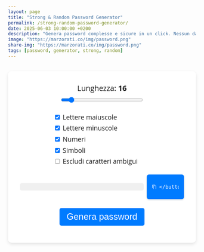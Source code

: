 ```yaml
---
layout: page
title: "Strong & Random Password Generator"
permalink: /strong-random-password-generator/
date: 2025-06-03 10:00:00 +0200
description: "Genera password complesse e sicure in un click. Nessun dato inviato al server."
image: "https://marzorati.co/img/password.png"
share-img: "https://marzorati.co/img/password.png"
tags: [password, generator, strong, random]
---
```


<link rel="preconnect" href="https://fonts.googleapis.com">
<link rel="preconnect" href="https://fonts.gstatic.com" crossorigin>
<link href="https://fonts.googleapis.com/css2?family=Open+Sans:wght@400;600&display=swap" rel="stylesheet">

<style>
  /* --- RESET & UTILITIES --- */
  input[type=number]::-webkit-inner-spin-button,
  input[type=number]::-webkit-outer-spin-button {-webkit-appearance:none;margin:0;}
  input[type=number]{-moz-appearance:textfield;}

  /* --- GENERATOR STYLES --- */
  .generator-wrapper{
    font-family:'Open Sans',sans-serif;
    max-width:600px;margin:2rem auto;padding:2rem;background:#fff;
    border-radius:10px;box-shadow:0 4px 10px rgba(0,0,0,.1);text-align:center;
  }

  .length-slider-wrapper{display:flex;flex-direction:column;align-items:center;margin-bottom:1.5rem;}
  .length-slider-wrapper label{margin-bottom:.5rem;font-size:1.25rem;}
  .length-slider{width:220px;max-width:100%;}

  /* Lista opzioni senza bordo e senza legend */
  .checkboxes{
    margin:1rem auto;
    text-align:left;
    max-width:260px;
  }
  .checkboxes label{display:block;margin:.35rem 0;font-size:1.1rem;}

  #password-output{
    font-size:1.8rem;font-weight:600;word-break:break-all;
    background:#f0f0f0;padding:.6rem 1rem;border-radius:5px;min-width:300px;
  }

  /* Pulsante Copia moderno */
  .copy-btn{
    display:inline-flex;align-items:center;gap:.4rem;
    padding:.55rem .9rem;
    font-size:1rem;
    border:none;
    border-radius:6px;
    background:#007bff;
    color:#fff;
    cursor:pointer;
    transition:background .25s,transform .1s;
    box-shadow:0 2px 4px rgba(0,0,0,.15);
  }
  .copy-btn:hover{background:#0069d9;}
  .copy-btn:focus-visible{outline:2px solid #0053b3;outline-offset:2px;}
  .copy-btn:active{transform:scale(.96);}
  /* Effetto ripple */
  .copy-btn{position:relative;overflow:hidden;}
  .copy-btn::after{
    content:'';
    position:absolute;
    border-radius:50%;
    transform:scale(0);
    background:rgba(255,255,255,.4);
    transition:transform .4s,opacity .4s;
    opacity:1;
  }
  .copy-btn:active::after{transform:scale(4);opacity:0;}

  .btn{padding:.6rem 1.2rem;font-size:1.5rem;border:none;border-radius:5px;background:#007bff;color:#fff;cursor:pointer;}
  .copy-feedback{font-size:1rem;color:#28a745;margin-top:1rem;display:none;}
</style>

<main class="generator-wrapper">
 

  <div class="length-slider-wrapper">
    <label for="lengthRange">Lunghezza: <strong id="lengthValue">16</strong></label>
    <input type="range" id="lengthRange" min="4" max="128" value="16" class="length-slider">
  </div>

  <!-- Opzioni senza fieldset/legend né bordo -->
  <div class="checkboxes">
    <label><input type="checkbox" id="uppercase" checked> Lettere maiuscole</label>
    <label><input type="checkbox" id="lowercase" checked> Lettere minuscole</label>
    <label><input type="checkbox" id="numbers" checked> Numeri</label>
    <label><input type="checkbox" id="symbols" checked> Simboli</label>
    <label><input type="checkbox" id="excludeAmbiguous"> Escludi caratteri ambigui</label>
  </div>

  <div style="display:flex;justify-content:center;align-items:center;gap:.5rem;margin:1.5rem 0;">
    <output id="password-output" aria-live="polite" aria-atomic="true"></output>
    <button id="copyBtn" class="copy-btn" aria-label="Copia negli appunti">
      <svg width="18" height="18" fill="currentColor" viewBox="0 0 24 24">
        <path d="M16 1H4a2 2 0 0 0-2 2v14h2V3h12V1zm3 4H8a2 2 0 0 0-2 2v16a2 2 0 0 0 2 2h11a2 2 0 0 0 2-2V7a2 2 0 0 0-2-2zm0 18H8V7h11v16z"/>
      </svg>
     
    </button>
  </div>

  <button id="generateBtn" class="btn">Genera password</button>
  <p id="copy-feedback" class="copy-feedback" aria-live="assertive">Password copiata negli appunti!</p>
</main>

<script>
(() => {
  const $ = sel => document.querySelector(sel);
  const lengthRange = $('#lengthRange');
  const lengthValue = $('#lengthValue');
  const outputEl = $('#password-output');
  const feedbackEl = $('#copy-feedback');

  const charset = {
    uppercase: 'ABCDEFGHIJKLMNOPQRSTUVWXYZ',
    lowercase: 'abcdefghijklmnopqrstuvwxyz',
    numbers: '0123456789',
    symbols: '!@#$%^&*()-_=+[]{};:,.<>?'
  };
  const ambiguous = /[0O1lI]/g;

  function getCharset() {
    let chars = '';
    if ($('#uppercase').checked) chars += charset.uppercase;
    if ($('#lowercase').checked) chars += charset.lowercase;
    if ($('#numbers').checked) chars += charset.numbers;
    if ($('#symbols').checked) chars += charset.symbols;
    if ($('#excludeAmbiguous').checked) chars = chars.replace(ambiguous, '');
    return chars;
  }

  function generatePassword() {
    const length = +lengthRange.value;
    const chars = getCharset();
    if (!chars) {
      outputEl.textContent = 'Seleziona almeno un tipo di carattere.';
      outputEl.style.color = 'red';
      return;
    }
    let pwd = '';
    const random = new Uint32Array(length);
    crypto.getRandomValues(random);
    for (let i = 0; i < length; i++) pwd += chars[random[i] % chars.length];
    outputEl.textContent = pwd;
    outputEl.style.color = 'black';
  }

  async function copyPassword() {
    const txt = outputEl.textContent;
    if (!txt || txt.includes('Seleziona')) return;
    try {
      await navigator.clipboard.writeText(txt);
      feedbackEl.style.display = 'block';
      setTimeout(() => feedbackEl.style.display = 'none', 2000);
    } catch (err) {
      console.error(err);
    }
  }

  lengthRange.addEventListener('input', () => {
    lengthValue.textContent = lengthRange.value;
    generatePassword();
  });
  $('#generateBtn').addEventListener('click', generatePassword);
  $('#copyBtn').addEventListener('click', copyPassword);
  document.addEventListener('keydown', e => {
    if ((e.ctrlKey || e.metaKey) && e.key === 'g') {
      e.preventDefault();
      generatePassword();
    }
  });

  generatePassword();
})();
</script>